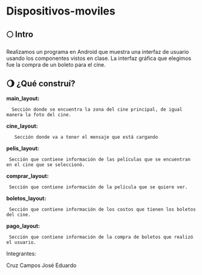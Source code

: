 # Dispositivos-moviles

## 🌕 Intro
Realizamos un programa en Android que muestra una interfaz de usuario usando los componentes vistos en
clase. La interfaz gráfica que elegimos fue la compra de un boleto para el cine.

## 🌖 ¿Qué construí?

**main_layout:**

      Sección donde se encuentra la zona del cine principal, de igual manera la foto del cine. 

**cine_layout:**

       Sección donde va a tener el mensaje que está cargando

**pelis_layout:**

     Sección que contiene información de las películas que se encuentran en el cine que se seleccionó. 

**comprar_layout:**

     Sección que contiene información de la película que se quiere ver. 

**boletos_layout:**

     Sección que contiene información de los costos que tienen los boletos del cine. 

**pago_layout:**

     Sección que contiene información de la compra de boletos que realizó el usuario. 

  
Integrantes:

Cruz Campos José Eduardo
